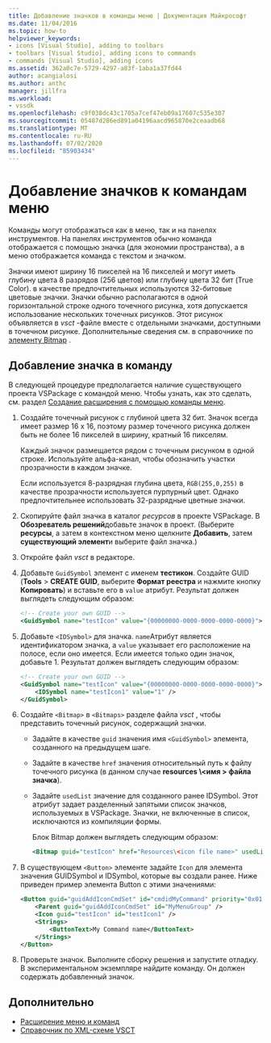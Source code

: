 ```yaml
---
title: Добавление значков в команды меню | Документация Майкрософт
ms.date: 11/04/2016
ms.topic: how-to
helpviewer_keywords:
- icons [Visual Studio], adding to toolbars
- toolbars [Visual Studio], adding icons to commands
- commands [Visual Studio], adding icons
ms.assetid: 362a0c7e-5729-4297-a83f-1aba1a37fd44
author: acangialosi
ms.author: anthc
manager: jillfra
ms.workload:
- vssdk
ms.openlocfilehash: c9f038dc43c1705a7cef47eb09a17607c535e307
ms.sourcegitcommit: 05487d286ed891a04196aacd965870e2ceaadb68
ms.translationtype: MT
ms.contentlocale: ru-RU
ms.lasthandoff: 07/02/2020
ms.locfileid: "85903434"
---
```

# <a name="add-icons-to-menu-commands"></a>Добавление значков к командам меню
Команды могут отображаться как в меню, так и на панелях инструментов. На панелях инструментов обычно команда отображается с помощью значка (для экономии пространства), а в меню отображается команда с текстом и значком.

 Значки имеют ширину 16 пикселей на 16 пикселей и могут иметь глубину цвета 8 разрядов (256 цветов) или глубину цвета 32 бит (True Color). в качестве предпочтительных используются 32-битовые цветовые значки. Значки обычно располагаются в одной горизонтальной строке одного точечного рисунка, хотя допускается использование нескольких точечных рисунков. Этот рисунок объявляется в *vsct* -файле вместе с отдельными значками, доступными в точечном рисунке. Дополнительные сведения см. в справочнике по [элементу Bitmap](../extensibility/bitmaps-element.md) .

## <a name="add-an-icon-to-a-command"></a>Добавление значка в команду
 В следующей процедуре предполагается наличие существующего проекта VSPackage с командой меню. Чтобы узнать, как это сделать, см. раздел [Создание расширения с помощью команды меню](../extensibility/creating-an-extension-with-a-menu-command.md).

1. Создайте точечный рисунок с глубиной цвета 32 бит. Значок всегда имеет размер 16 x 16, поэтому размер точечного рисунка должен быть не более 16 пикселей в ширину, кратный 16 пикселям.

     Каждый значок размещается рядом с точечным рисунком в одной строке. Используйте альфа-канал, чтобы обозначить участки прозрачности в каждом значке.

     Если используется 8-разрядная глубина цвета, `RGB(255,0,255)` в качестве прозрачности используется пурпурный цвет. Однако предпочтительнее использовать 32-разрядные цветные значки.

2. Скопируйте файл значка в каталог *ресурсов* в проекте VSPackage. В **Обозреватель решений**добавьте значок в проект. (Выберите **ресурсы**, а затем в контекстном меню щелкните **Добавить**, затем **существующий элемент**и выберите файл значка.)

3. Откройте файл *vsct* в редакторе.

4. Добавьте `GuidSymbol` элемент с именем **тестикон**. Создайте GUID (**Tools**  >  **CREATE GUID**, выберите **Формат реестра** и нажмите кнопку **Копировать**) и вставьте его в `value` атрибут. Результат должен выглядеть следующим образом:

    ```xml
    <!-- Create your own GUID -->
    <GuidSymbol name="testIcon" value="{00000000-0000-0000-0000-0000}">
    ```

5. Добавьте `<IDSymbol>` для значка. `name`Атрибут является идентификатором значка, а `value` указывает его расположение на полосе, если оно имеется. Если имеется только один значок, добавьте 1. Результат должен выглядеть следующим образом:

    ```xml
    <!-- Create your own GUID -->
    <GuidSymbol name="testIcon" value="{00000000-0000-0000-0000-0000}">
        <IDSymbol name="testIcon1" value="1" />
    </GuidSymbol>
    ```

6. Создайте `<Bitmap>` в `<Bitmaps>` разделе файла *vsct* , чтобы представить точечный рисунок, содержащий значки.

    - Задайте в качестве `guid` значения имя `<GuidSymbol>` элемента, созданного на предыдущем шаге.

    - Задайте в качестве `href` значения относительный путь к файлу точечного рисунка (в данном случае **resources \\<имя \> файла значка**).

    - Задайте `usedList` значение для созданного ранее IDSymbol. Этот атрибут задает разделенный запятыми список значков, используемых в VSPackage. Значки, не включенные в список, исключаются из компиляции формы.

         Блок Bitmap должен выглядеть следующим образом:

        ```xml
        <Bitmap guid="testIcon" href="Resources\<icon file name>" usedList="testIcon1"/>
        ```

7. В существующем `<Button>` элементе задайте `Icon` для элемента значения GUIDSymbol и IDSymbol, которые вы создали ранее. Ниже приведен пример элемента Button с этими значениями:

    ```xml
    <Button guid="guidAddIconCmdSet" id="cmdidMyCommand" priority="0x0100" type="Button">
        <Parent guid="guidAddIconCmdSet" id="MyMenuGroup" />
        <Icon guid="testIcon" id="testIcon1" />
        <Strings>
            <ButtonText>My Command name</ButtonText>
        </Strings>
    </Button>
    ```

8. Проверьте значок. Выполните сборку решения и запустите отладку. В экспериментальном экземпляре найдите команду. Он должен содержать добавленный значок.

## <a name="see-also"></a>Дополнительно
- [Расширение меню и команд](../extensibility/extending-menus-and-commands.md)
- [Справочник по XML-схеме VSCT](../extensibility/vsct-xml-schema-reference.md)

